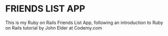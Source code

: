 # FRIENDS LIST APP

This is my Ruby on Rails Friends List App, following an introduction to Ruby on Rails tutorial by John Elder at Codemy.com